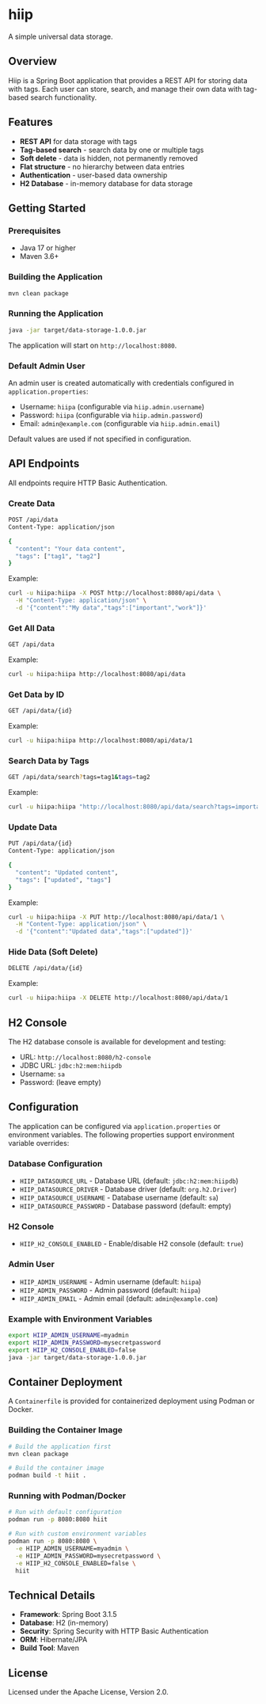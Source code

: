 # hiip
A simple universal data storage.

## Overview

Hiip is a Spring Boot application that provides a REST API for storing data with tags. Each user can store, search, and manage their own data with tag-based search functionality.

## Features

- **REST API** for data storage with tags
- **Tag-based search** - search data by one or multiple tags
- **Soft delete** - data is hidden, not permanently removed
- **Flat structure** - no hierarchy between data entries
- **Authentication** - user-based data ownership
- **H2 Database** - in-memory database for data storage

## Getting Started

### Prerequisites

- Java 17 or higher
- Maven 3.6+

### Building the Application

```bash
mvn clean package
```

### Running the Application

```bash
java -jar target/data-storage-1.0.0.jar
```

The application will start on `http://localhost:8080`.

### Default Admin User

An admin user is created automatically with credentials configured in `application.properties`:
- Username: `hiipa` (configurable via `hiip.admin.username`)
- Password: `hiipa` (configurable via `hiip.admin.password`)
- Email: `admin@example.com` (configurable via `hiip.admin.email`)

Default values are used if not specified in configuration.

## API Endpoints

All endpoints require HTTP Basic Authentication.

### Create Data

```bash
POST /api/data
Content-Type: application/json

{
  "content": "Your data content",
  "tags": ["tag1", "tag2"]
}
```

Example:
```bash
curl -u hiipa:hiipa -X POST http://localhost:8080/api/data \
  -H "Content-Type: application/json" \
  -d '{"content":"My data","tags":["important","work"]}'
```

### Get All Data

```bash
GET /api/data
```

Example:
```bash
curl -u hiipa:hiipa http://localhost:8080/api/data
```

### Get Data by ID

```bash
GET /api/data/{id}
```

Example:
```bash
curl -u hiipa:hiipa http://localhost:8080/api/data/1
```

### Search Data by Tags

```bash
GET /api/data/search?tags=tag1&tags=tag2
```

Example:
```bash
curl -u hiipa:hiipa "http://localhost:8080/api/data/search?tags=important"
```

### Update Data

```bash
PUT /api/data/{id}
Content-Type: application/json

{
  "content": "Updated content",
  "tags": ["updated", "tags"]
}
```

Example:
```bash
curl -u hiipa:hiipa -X PUT http://localhost:8080/api/data/1 \
  -H "Content-Type: application/json" \
  -d '{"content":"Updated data","tags":["updated"]}'
```

### Hide Data (Soft Delete)

```bash
DELETE /api/data/{id}
```

Example:
```bash
curl -u hiipa:hiipa -X DELETE http://localhost:8080/api/data/1
```

## H2 Console

The H2 database console is available for development and testing:

- URL: `http://localhost:8080/h2-console`
- JDBC URL: `jdbc:h2:mem:hiipdb`
- Username: `sa`
- Password: (leave empty)

## Configuration

The application can be configured via `application.properties` or environment variables. The following properties support environment variable overrides:

### Database Configuration
- `HIIP_DATASOURCE_URL` - Database URL (default: `jdbc:h2:mem:hiipdb`)
- `HIIP_DATASOURCE_DRIVER` - Database driver (default: `org.h2.Driver`)
- `HIIP_DATASOURCE_USERNAME` - Database username (default: `sa`)
- `HIIP_DATASOURCE_PASSWORD` - Database password (default: empty)

### H2 Console
- `HIIP_H2_CONSOLE_ENABLED` - Enable/disable H2 console (default: `true`)

### Admin User
- `HIIP_ADMIN_USERNAME` - Admin username (default: `hiipa`)
- `HIIP_ADMIN_PASSWORD` - Admin password (default: `hiipa`)
- `HIIP_ADMIN_EMAIL` - Admin email (default: `admin@example.com`)

### Example with Environment Variables

```bash
export HIIP_ADMIN_USERNAME=myadmin
export HIIP_ADMIN_PASSWORD=mysecretpassword
export HIIP_H2_CONSOLE_ENABLED=false
java -jar target/data-storage-1.0.0.jar
```

## Container Deployment

A `Containerfile` is provided for containerized deployment using Podman or Docker.

### Building the Container Image

```bash
# Build the application first
mvn clean package

# Build the container image
podman build -t hiit .
```

### Running with Podman/Docker

```bash
# Run with default configuration
podman run -p 8080:8080 hiit

# Run with custom environment variables
podman run -p 8080:8080 \
  -e HIIP_ADMIN_USERNAME=myadmin \
  -e HIIP_ADMIN_PASSWORD=mysecretpassword \
  -e HIIP_H2_CONSOLE_ENABLED=false \
  hiit
```

## Technical Details

- **Framework**: Spring Boot 3.1.5
- **Database**: H2 (in-memory)
- **Security**: Spring Security with HTTP Basic Authentication
- **ORM**: Hibernate/JPA
- **Build Tool**: Maven

## License

Licensed under the Apache License, Version 2.0.

